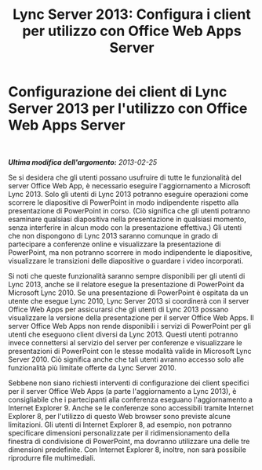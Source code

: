 ﻿---
title: "Lync Server 2013: Configura i client per utilizzo con Office Web Apps Server"
TOCTitle: Configurazione dei client per l'utilizzo con Office Web Apps Server
ms:assetid: e5eaead7-0b32-42fb-97eb-ca203af59a9d
ms:mtpsurl: https://technet.microsoft.com/it-it/library/JJ205339(v=OCS.15)
ms:contentKeyID: 49302283
ms.date: 08/24/2015
mtps_version: v=OCS.15
ms.translationtype: HT
---

# Configurazione dei client di Lync Server 2013 per l'utilizzo con Office Web Apps Server

 

_**Ultima modifica dell'argomento:** 2013-02-25_

Se si desidera che gli utenti possano usufruire di tutte le funzionalità del server Office Web App, è necessario eseguire l'aggiornamento a Microsoft Lync 2013. Solo gli utenti di Lync 2013 potranno eseguire operazioni come scorrere le diapositive di PowerPoint in modo indipendente rispetto alla presentazione di PowerPoint in corso. (Ciò significa che gli utenti potranno esaminare qualsiasi diapositiva nella presentazione in qualsiasi momento, senza interferire in alcun modo con la presentazione effettiva.) Gli utenti che non dispongono di Lync 2013 saranno comunque in grado di partecipare a conferenze online e visualizzare la presentazione di PowerPoint, ma non potranno scorrere in modo indipendente le diapositive, visualizzare le transizioni delle diapositive o guardare i video incorporati.

Si noti che queste funzionalità saranno sempre disponibili per gli utenti di Lync 2013, anche se il relatore esegue la presentazione di PowerPoint da Microsoft Lync 2010. Se una presentazione di PowerPoint è ospitata da un utente che esegue Lync 2010, Lync Server 2013 si coordinerà con il server Office Web Apps per assicurarsi che gli utenti di Lync 2013 possano visualizzare la versione della presentazione per il server Office Web Apps. Il server Office Web Apps non rende disponibili i servizi di PowerPoint per gli utenti che eseguono client diversi da Lync 2013. Questi utenti potranno invece connettersi al servizio del server per conferenze e visualizzare le presentazioni di PowerPoint con le stesse modalità valide in Microsoft Lync Server 2010. Ciò significa anche che tali utenti avranno accesso solo alle funzionalità più limitate offerte da Lync Server 2010.

Sebbene non siano richiesti interventi di configurazione dei client specifici per il server Office Web Apps (a parte l'aggiornamento a Lync 2013), è consigliabile che i partecipanti alla conferenza eseguano l'aggiornamento a Internet Explorer 9. Anche se le conferenze sono accessibili tramite Internet Explorer 8, per l'utilizzo di questo Web browser sono previste alcune limitazioni. Gli utenti di Internet Explorer 8, ad esempio, non potranno specificare dimensioni personalizzate per il ridimensionamento della finestra di condivisione di PowerPoint, ma dovranno utilizzare una delle tre dimensioni predefinite. Con Internet Explorer 8, inoltre, non sarà possibile riprodurre file multimediali.

